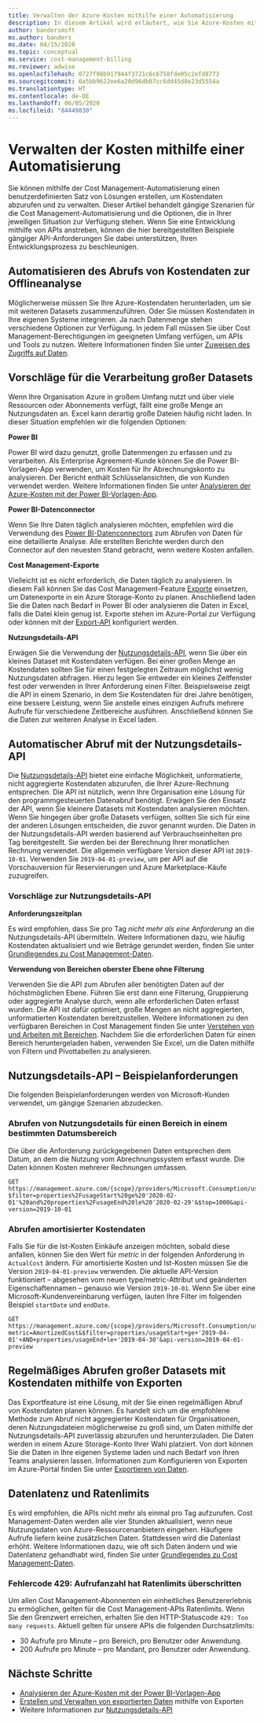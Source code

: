 ```yaml
---
title: Verwalten der Azure-Kosten mithilfe einer Automatisierung
description: In diesem Artikel wird erläutert, wie Sie Azure-Kosten mithilfe einer Automatisierung verwalten können.
author: bandersmsft
ms.author: banders
ms.date: 04/15/2020
ms.topic: conceptual
ms.service: cost-management-billing
ms.reviewer: adwise
ms.openlocfilehash: 0727f98b917944f3721c6c6758fde05c2efd8773
ms.sourcegitcommit: 0a5bb9622ee6a20d96db07cc6dd45d8e23d5554a
ms.translationtype: HT
ms.contentlocale: de-DE
ms.lasthandoff: 06/05/2020
ms.locfileid: "84449830"
---
```

# <a name="manage-costs-with-automation"></a>Verwalten der Kosten mithilfe einer Automatisierung

Sie können mithilfe der Cost Management-Automatisierung einen benutzerdefinierten Satz von Lösungen erstellen, um Kostendaten abzurufen und zu verwalten. Dieser Artikel behandelt gängige Szenarien für die Cost Management-Automatisierung und die Optionen, die in Ihrer jeweiligen Situation zur Verfügung stehen. Wenn Sie eine Entwicklung mithilfe von APIs anstreben, können die hier bereitgestellten Beispiele gängiger API-Anforderungen Sie dabei unterstützen, Ihren Entwicklungsprozess zu beschleunigen.

## <a name="automate-cost-data-retrieval-for-offline-analysis"></a>Automatisieren des Abrufs von Kostendaten zur Offlineanalyse

Möglicherweise müssen Sie Ihre Azure-Kostendaten herunterladen, um sie mit weiteren Datasets zusammenzuführen. Oder Sie müssen Kostendaten in Ihre eigenen Systeme integrieren. Ja nach Datenmenge stehen verschiedene Optionen zur Verfügung. In jedem Fall müssen Sie über Cost Management-Berechtigungen im geeigneten Umfang verfügen, um APIs und Tools zu nutzen. Weitere Informationen finden Sie unter [Zuweisen des Zugriffs auf Daten](https://docs.microsoft.com/azure/cost-management-billing/costs/assign-access-acm-data).

## <a name="suggestions-for-handling-large-datasets"></a>Vorschläge für die Verarbeitung großer Datasets

Wenn Ihre Organisation Azure in großem Umfang nutzt und über viele Ressourcen oder Abonnements verfügt, fällt eine große Menge an Nutzungsdaten an. Excel kann derartig große Dateien häufig nicht laden. In dieser Situation empfehlen wir die folgenden Optionen:

**Power BI**

Power BI wird dazu genutzt, große Datenmengen zu erfassen und zu verarbeiten. Als Enterprise Agreement-Kunde können Sie die Power BI-Vorlagen-App verwenden, um Kosten für Ihr Abrechnungskonto zu analysieren. Der Bericht enthält Schlüsselansichten, die von Kunden verwendet werden. Weitere Informationen finden Sie unter [Analysieren der Azure-Kosten mit der Power BI-Vorlagen-App](https://docs.microsoft.com/azure/cost-management-billing/costs/analyze-cost-data-azure-cost-management-power-bi-template-app).

**Power BI-Datenconnector**

Wenn Sie Ihre Daten täglich analysieren möchten, empfehlen wird die Verwendung des [Power BI-Datenconnectors](https://docs.microsoft.com/power-bi/connect-data/desktop-connect-azure-cost-management) zum Abrufen von Daten für eine detaillierte Analyse. Alle erstellten Berichte werden durch den Connector auf den neuesten Stand gebracht, wenn weitere Kosten anfallen.

**Cost Management-Exporte**

Vielleicht ist es nicht erforderlich, die Daten täglich zu analysieren. In diesem Fall können Sie das Cost Management-Feature [Exporte](https://docs.microsoft.com/azure/cost-management-billing/costs/tutorial-export-acm-data) einsetzen, um Datenexporte in ein Azure Storage-Konto zu planen. Anschließend laden Sie die Daten nach Bedarf in Power BI oder analysieren die Daten in Excel, falls die Datei klein genug ist. Exporte stehen im Azure-Portal zur Verfügung oder können mit der [Export-API](https://docs.microsoft.com/rest/api/cost-management/exports) konfiguriert werden.

**Nutzungsdetails-API**

Erwägen Sie die Verwendung der [Nutzungsdetails-API](https://docs.microsoft.com/rest/api/consumption/usageDetails), wenn Sie über ein kleines Dataset mit Kostendaten verfügen. Bei einer großen Menge an Kostendaten sollten Sie für einen festgelegten Zeitraum möglichst wenig Nutzungsdaten abfragen. Hierzu legen Sie entweder ein kleines Zeitfenster fest oder verwenden in Ihrer Anforderung einen Filter. Beispielsweise zeigt die API in einem Szenario, in dem Sie Kostendaten für drei Jahre benötigen, eine bessere Leistung, wenn Sie anstelle eines einzigen Aufrufs mehrere Aufrufe für verschiedene Zeitbereiche ausführen. Anschließend können Sie die Daten zur weiteren Analyse in Excel laden.

## <a name="automate-retrieval-with-usage-details-api"></a>Automatischer Abruf mit der Nutzungsdetails-API

Die [Nutzungsdetails-API](https://docs.microsoft.com/rest/api/consumption/usageDetails) bietet eine einfache Möglichkeit, unformatierte, nicht aggregierte Kostendaten abzurufen, die Ihrer Azure-Rechnung entsprechen. Die API ist nützlich, wenn Ihre Organisation eine Lösung für den programmgesteuerten Datenabruf benötigt. Erwägen Sie den Einsatz der API, wenn Sie kleinere Datasets mit Kostendaten analysieren möchten. Wenn Sie hingegen über große Datasets verfügen, sollten Sie sich für eine der anderen Lösungen entscheiden, die zuvor genannt wurden. Die Daten in der Nutzungsdetails-API werden basierend auf Verbrauchseinheiten pro Tag bereitgestellt. Sie werden bei der Berechnung Ihrer monatlichen Rechnung verwendet. Die allgemein verfügbare Version dieser API ist `2019-10-01`. Verwenden Sie `2019-04-01-preview`, um per API auf die Vorschauversion für Reservierungen und Azure Marketplace-Käufe zuzugreifen.

### <a name="usage-details-api-suggestions"></a>Vorschläge zur Nutzungsdetails-API

**Anforderungszeitplan**

Es wird empfohlen, dass Sie pro Tag _nicht mehr als eine Anforderung_ an die Nutzungsdetails-API übermitteln. Weitere Informationen dazu, wie häufig Kostendaten aktualisiert und wie Beträge gerundet werden, finden Sie unter [Grundlegendes zu Cost Management-Daten](https://docs.microsoft.com/azure/cost-management-billing/costs/understand-cost-mgt-data#rated-usage-data-refresh-schedule).

**Verwendung von Bereichen oberster Ebene ohne Filterung**

Verwenden Sie die API zum Abrufen aller benötigten Daten auf der höchstmöglichen Ebene. Führen Sie erst dann eine Filterung, Gruppierung oder aggregierte Analyse durch, wenn alle erforderlichen Daten erfasst wurden. Die API ist dafür optimiert, große Mengen an nicht aggregierten, unformatierten Kostendaten bereitzustellen. Weitere Informationen zu den verfügbaren Bereichen in Cost Management finden Sie unter [Verstehen von und Arbeiten mit Bereichen](https://docs.microsoft.com/azure/cost-management-billing/costs/understand-work-scopes). Nachdem Sie die erforderlichen Daten für einen Bereich heruntergeladen haben, verwenden Sie Excel, um die Daten mithilfe von Filtern und Pivottabellen zu analysieren.

## <a name="example-usage-details-api-requests"></a>Nutzungsdetails-API – Beispielanforderungen

Die folgenden Beispielanforderungen werden von Microsoft-Kunden verwendet, um gängige Szenarien abzudecken.

### <a name="get-usage-details-for-a-scope-during-specific-date-range"></a>Abrufen von Nutzungsdetails für einen Bereich in einem bestimmten Datumsbereich

Die über die Anforderung zurückgegebenen Daten entsprechen dem Datum, an dem die Nutzung vom Abrechnungssystem erfasst wurde. Die Daten können Kosten mehrerer Rechnungen umfassen.

```http
GET https://management.azure.com/{scope}/providers/Microsoft.Consumption/usageDetails?$filter=properties%2FusageStart%20ge%20'2020-02-01'%20and%20properties%2FusageEnd%20le%20'2020-02-29'&$top=1000&api-version=2019-10-01

```

### <a name="get-amortized-cost-details"></a>Abrufen amortisierter Kostendaten

Falls Sie für die Ist-Kosten Einkäufe anzeigen möchten, sobald diese anfallen, können Sie den Wert für *metric* in der folgenden Anforderung in `ActualCost` ändern. Für amortisierte Kosten und Ist-Kosten müssen Sie die Version `2019-04-01-preview` verwenden. Die aktuelle API-Version funktioniert – abgesehen vom neuen type/metric-Attribut und geänderten Eigenschaftennamen – genauso wie Version `2019-10-01`. Wenn Sie über eine Microsoft-Kundenvereinbarung verfügen, lauten Ihre Filter im folgenden Beispiel `startDate` und `endDate`.

```http
GET https://management.azure.com/{scope}/providers/Microsoft.Consumption/usageDetails?metric=AmortizedCost&$filter=properties/usageStart+ge+'2019-04-01'+AND+properties/usageEnd+le+'2019-04-30'&api-version=2019-04-01-preview
```

## <a name="retrieve-large-cost-datasets-recurringly-with-exports"></a>Regelmäßiges Abrufen großer Datasets mit Kostendaten mithilfe von Exporten

Das Exportfeature ist eine Lösung, mit der Sie einen regelmäßigen Abruf von Kostendaten planen können. Es handelt sich um die empfohlene Methode zum Abruf nicht aggregierter Kostendaten für Organisationen, deren Nutzungsdateien möglicherweise zu groß sind, um Daten mithilfe der Nutzungsdetails-API zuverlässig abzurufen und herunterzuladen. Die Daten werden in einem Azure Storage-Konto Ihrer Wahl platziert. Von dort können Sie die Daten in Ihre eigenen Systeme laden und nach Bedarf von Ihren Teams analysieren lassen. Informationen zum Konfigurieren von Exporten im Azure-Portal finden Sie unter [Exportieren von Daten](https://docs.microsoft.com/azure/cost-management-billing/costs/tutorial-export-acm-data).

## <a name="data-latency-and-rate-limits"></a>Datenlatenz und Ratenlimits

Es wird empfohlen, die APIs nicht mehr als einmal pro Tag aufzurufen. Cost Management-Daten werden alle vier Stunden aktualisiert, wenn neue Nutzungsdaten von Azure-Ressourcenanbietern eingehen. Häufigere Aufrufe liefern keine zusätzlichen Daten. Stattdessen wird die Datenlast erhöht. Weitere Informationen dazu, wie oft sich Daten ändern und wie Datenlatenz gehandhabt wird, finden Sie unter [Grundlegendes zu Cost Management-Daten](https://docs.microsoft.com/azure/cost-management-billing/costs/understand-cost-mgt-data).

### <a name="error-code-429---call-count-has-exceeded-rate-limits"></a>Fehlercode 429: Aufrufanzahl hat Ratenlimits überschritten

Um allen Cost Management-Abonnenten ein einheitliches Benutzererlebnis zu ermöglichen, gelten für die Cost Management-APIs Ratenlimits. Wenn Sie den Grenzwert erreichen, erhalten Sie den HTTP-Statuscode `429: Too many requests`. Aktuell gelten für unsere APIs die folgenden Durchsatzlimits:

- 30 Aufrufe pro Minute – pro Bereich, pro Benutzer oder Anwendung.
- 200 Aufrufe pro Minute – pro Mandant, pro Benutzer oder Anwendung.

## <a name="next-steps"></a>Nächste Schritte

- [Analysieren der Azure-Kosten mit der Power BI-Vorlagen-App](https://docs.microsoft.com/azure/cost-management-billing/costs/analyze-cost-data-azure-cost-management-power-bi-template-app)
- [Erstellen und Verwalten von exportierten Daten](https://docs.microsoft.com/azure/cost-management-billing/costs/tutorial-export-acm-data) mithilfe von Exporten
- Weitere Informationen zur [Nutzungsdetails-API](https://docs.microsoft.com/rest/api/consumption/usageDetails)